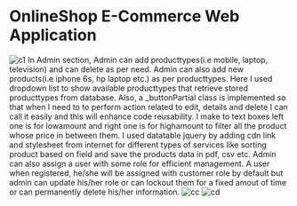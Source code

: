 # OnlineShop E-Commerce Web Application

![c1](https://github.com/user-attachments/assets/c02b6d13-6f9c-4aa8-af51-bd6fed0a68e8)
In Admin section, Admin can add producttypes(i.e mobile, laptop, television) and can delete as per need. Admin can also add new products(i.e iphone 6s, hp laptop etc.) as per producttypes. Here I used dropdown list to show available producttypes that retrieve stored producttypes from database. Also, a _buttonPartial class is implemented so that when I need to to perform action related to edit, details and delete I can call it easily and this will enhance code reusability. I make to text boxes left one is for lowamount and right one is for highamount to filter all the product whose price in between them. I used datatable jquery by adding cdn link and stylesheet from internet for different types of services like sorting product based on field and save the products data in pdf, csv etc. Admin can also assign a user with some role for efficient management. A user when registered, he/she will be assigned with customer role by default but admin can update his/her role or can lockout them for a fixed amout of time or can permanently delete his/her information.
![cc](https://github.com/user-attachments/assets/722d3e15-e269-4e91-97d2-b6797da1d6c7)
![cd](https://github.com/user-attachments/assets/cf53dfd7-cebc-4bcb-8fb6-8650dac887f3)
